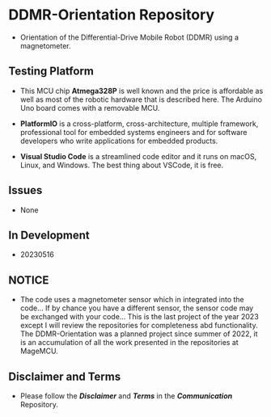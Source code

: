 # DDMR-Orientation Repository

- Orientation of the Differential-Drive Mobile Robot (DDMR) using a magnetometer. 

## Testing Platform

- This MCU chip **Atmega328P** is well known and the price is affordable as well as most of the robotic hardware that is described here. The Arduino Uno board comes with a removable MCU.

- **PlatformIO** is a cross-platform, cross-architecture, multiple framework, professional tool for embedded systems engineers and for software developers who write applications for embedded products. 

- **Visual Studio Code** is a streamlined code editor and it runs on macOS, Linux, and Windows. The best thing about VSCode, it is free.

## Issues

- None

## In Development

- 20230516

## NOTICE

- The code uses a magnetometer sensor which in integrated into the code... If by chance you have a different sensor, the sensor code may be exchanged with your code... This is the last project of the year 2023 except I will review the repositories for completeness abd functionality. The DDMR-Orientation was a planned project since summer of 2022, it is an accumulation of all the work presented in the repositories at MageMCU. 

## Disclaimer and Terms

- Please follow the ***Disclaimer*** and ***Terms*** in the ***Communication*** Repository.
   
